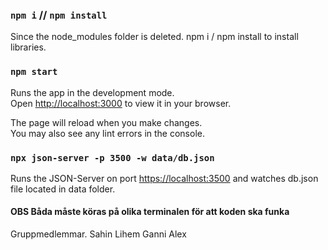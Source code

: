 ### `npm i` // `npm install` 
Since the node_modules folder is deleted. npm i / npm install to install libraries.

### `npm start`

Runs the app in the development mode.\
Open [http://localhost:3000](http://localhost:3000) to view it in your browser.

The page will reload when you make changes.\
You may also see any lint errors in the console.

### `npx json-server -p 3500 -w data/db.json`

Runs the JSON-Server on port [https://localhost:3500](https://localhost:3500) and watches db.json file located in data folder.

#### OBS Båda måste köras på olika terminalen för att koden ska funka


Gruppmedlemmar.
Sahin
Lihem
Ganni
Alex
